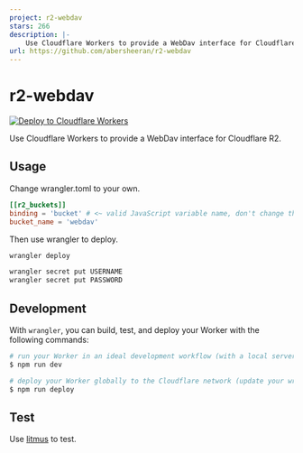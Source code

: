 ```yaml
---
project: r2-webdav
stars: 266
description: |-
    Use Cloudflare Workers to provide a WebDav interface for Cloudflare R2.
url: https://github.com/abersheeran/r2-webdav
---
```


# r2-webdav

[![Deploy to Cloudflare Workers](https://deploy.workers.cloudflare.com/button)](https://deploy.workers.cloudflare.com/?url=https://github.com/abersheeran/r2-webdav)

Use Cloudflare Workers to provide a WebDav interface for Cloudflare R2.

## Usage

Change wrangler.toml to your own.

```toml
[[r2_buckets]]
binding = 'bucket' # <~ valid JavaScript variable name, don't change this
bucket_name = 'webdav'
```

Then use wrangler to deploy.

```bash
wrangler deploy

wrangler secret put USERNAME
wrangler secret put PASSWORD
```

## Development

With `wrangler`, you can build, test, and deploy your Worker with the following commands:

```sh
# run your Worker in an ideal development workflow (with a local server, file watcher & more)
$ npm run dev

# deploy your Worker globally to the Cloudflare network (update your wrangler.toml file for configuration)
$ npm run deploy
```

## Test

Use [litmus](https://github.com/notroj/litmus) to test.

